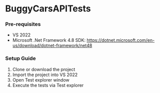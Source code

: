 # BuggyCarsAPITests

### Pre-requisites
* VS 2022
* Microsoft .Net Framework 4.8 SDK: https://dotnet.microsoft.com/en-us/download/dotnet-framework/net48

### Setup Guide
1. Clone or download the project
2. Import the project into VS 2022
3. Open Test explorer window
4. Execute the tests via Test explorer
